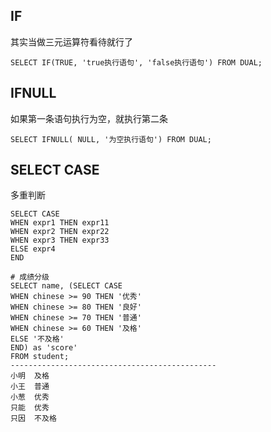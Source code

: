 ## IF

其实当做三元运算符看待就行了

```mysql
SELECT IF(TRUE, 'true执行语句', 'false执行语句') FROM DUAL;
```



## IFNULL

如果第一条语句执行为空，就执行第二条

```mysql
SELECT IFNULL( NULL, '为空执行语句') FROM DUAL;
```



## SELECT CASE

多重判断

```mysql
SELECT CASE
WHEN expr1 THEN expr11
WHEN expr2 THEN expr22
WHEN expr3 THEN expr33
ELSE expr4
END
```

```mysql
# 成绩分级
SELECT name, (SELECT CASE
WHEN chinese >= 90 THEN '优秀'
WHEN chinese >= 80 THEN '良好'
WHEN chinese >= 70 THEN '普通'
WHEN chinese >= 60 THEN '及格'
ELSE '不及格'
END) as 'score'
FROM student;
----------------------------------------------
小明	及格
小王	普通
小葱	优秀
只能	优秀
只因	不及格
```

